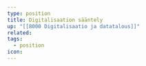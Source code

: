 ```yaml
---
type: position
title: Digitalisaation sääntely
up: "[[8000 Digitalisaatio ja datatalous]]"
related:
tags:
  - position
icon:
---
```



